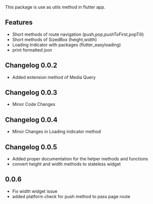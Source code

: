 <!-- 
This README describes the package. If you publish this package to pub.dev,
this README's contents appear on the landing page for your package.

For information about how to write a good package README, see the guide for
[writing package pages](https://dart.dev/guides/libraries/writing-package-pages). 

For general information about developing packages, see the Dart guide for
[creating packages](https://dart.dev/guides/libraries/create-library-packages)
and the Flutter guide for
[developing packages and plugins](https://flutter.dev/developing-packages). 
-->

This package is use as utils method in flutter app.

## Features

 - Short methods of route navigation (push,pop,pushToFirst,popTill) 
 - Short methods of SizedBox (height,width)
 - Loading Indicator with packages (flutter_easyloading)
 - print formatted json

## Changelog 0.0.2
 - Added extension method of Media Query
## Changelog 0.0.3
 - Minor Code Changes
## Changelog 0.0.4
 - Minor Changes in Loading indicator method
 ## Changelog 0.0.5
 - Added proper documentation for the helper methods and functions
 - convert height and width methods to stateless widget

## 0.0.6
 - Fix width widget issue
 - added platform check for push method to pass page route